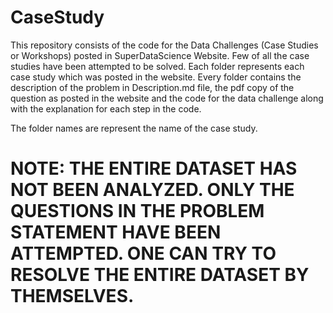 # CaseStudy
This repository consists of the code for the Data Challenges (Case Studies or Workshops) posted in SuperDataScience Website. Few of all the case studies have been attempted to be solved. Each folder represents each case study which was posted in the website. Every folder contains the description of the problem in Description.md file, the pdf copy of the question as posted in the website and the code for the data challenge along with the explanation for each step in the code.

The folder names are represent the name of the case study.
# NOTE: THE ENTIRE DATASET HAS NOT BEEN ANALYZED. ONLY THE QUESTIONS IN THE PROBLEM STATEMENT HAVE BEEN ATTEMPTED. ONE CAN TRY TO RESOLVE THE ENTIRE DATASET BY THEMSELVES.
